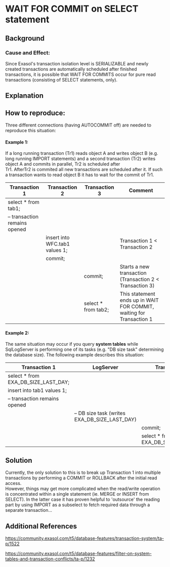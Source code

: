 # WAIT FOR COMMIT on SELECT statement 
## Background

### Cause and Effect:

Since Exasol's transaction isolation level is SERIALIZABLE and newly created transactions are automatically scheduled after finished transactions, it is possible that WAIT FOR COMMITS occur for pure read transactions (consisting of SELECT statements, only). 

## Explanation

## How to reproduce:

Three different connections (having AUTOCOMMIT off) are needed to reproduce this situation:

#### Example 1:

If a long running transaction (Tr1) reads object A and writes object B (e.g. long running IMPORT statements) and a second transaction (Tr2) writes object A and commits in parallel, Tr2 is scheduled after   
Tr1. AfterTr2 is commited all new transactions are scheduled after it. If such a transaction wants to read object B it has to wait for the commit of Tr1.

| Transaction 1 | Transaction 2 | Transaction 3 | Comment |
|---|---|---|---|
|select * from tab1;   |   |   |   |
|– transaction remains opened   |   |   |   |
|   |insert into WFC.tab1 values 1;   |   |Transaction 1 < Transaction 2   |
|   |commit;   |   |   |
|   |   |commit;   |Starts a new transaction (Transaction 2 < Transaction 3)   |
|   |   |select * from tab2;   |This statement ends up in WAIT FOR COMMIT, waiting for Transaction 1   |

#### Example 2:

The same situation may occur if you query **system tables** while SqlLogServer is performing one of its tasks (e.g. "DB size task" determining the database size). The following example describes this situation:

| Transaction 1 | LogServer | Transaction 3 | Comment |
|---|---|---|---|
|select * from EXA_DB_SIZE_LAST_DAY;   |   |   |   |
|insert into tab1 values 1;   |   |   |   |
|– transaction remains opened   |   |   |   |
|   |– DB size task (writes EXA_DB_SIZE_LAST_DAY)   |   |   |
|   |   |commit;   |   |
|   |   |select * from EXA_DB_SIZE_LAST_DAY;   |   |


## Solution

Currently, the only solution to this is to break up Transaction 1 into multiple transactions by performing a COMMIT or ROLLBACK after the initial read access.  
However, things may get more complicated when the read/write operation is concentrated within a single statement (ie. MERGE or INSERT from SELECT). In the latter case it has proven helpful to 'outsource' the reading part by using IMPORT as a subselect to fetch required data through a separate transaction...

## Additional References

<https://community.exasol.com/t5/database-features/transaction-system/ta-p/1522>

<https://community.exasol.com/t5/database-features/filter-on-system-tables-and-transaction-conflicts/ta-p/1232>

